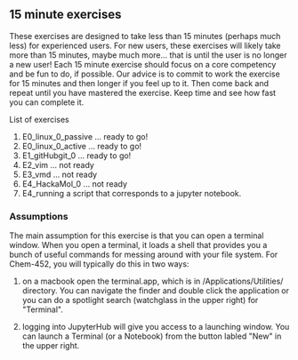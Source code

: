 ## 15 minute exercises

These exercises are designed to take less than 15 minutes (perhaps much less) for experienced users.  For new users, these exercises will likely take more than 15 minutes, maybe much more... that is until the user is no longer a new user!  Each 15 minute exercise should focus on a core competency and be fun to do, if possible.  Our advice is to commit to work the exercise for 15 minutes and then longer if you feel up to it.  Then come back and repeat until you have mastered the exercise. Keep time and see how fast you can complete it.

List of exercises
  1. E0_linux_0_passive ... ready to go!
  2. E0_linux_0_active  ... ready to go!
  2. E1_gitHubgit_0 ... ready to go!  
  3. E2_vim         ... not ready
  4. E3_vmd         ... not ready
  5. E4_HackaMol_0  ... not ready
  6. E4_running a script that corresponds to a jupyter notebook.

### Assumptions
The main assumption for this exercise is that you can open a terminal window. When you open a terminal, it loads a shell 
that provides you a bunch of useful commands for messing around with your file system.  For Chem-452, you will typically 
do this in two ways:

  1. on a macbook open the terminal.app, which is in /Applications/Utilities/ directory. You can navigate the finder and 
  double click the application or you can do a spotlight search (watchglass in the upper right) for "Terminal".

  2. logging into JupyterHub will give you access to a launching window. You can launch a Terminal (or a Notebook) from the 
  button labled "New" in the upper right. 
